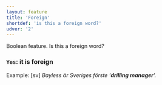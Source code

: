 ```yaml
---
layout: feature
title: 'Foreign'
shortdef: 'is this a foreign word?'
udver: '2'
---
```


Boolean feature. Is this a foreign word? 

### <a name="Yes">`Yes`</a>: it is foreign

Example: [sv] _Bayless är Sveriges förste '<b>drilling manager</b>'._
